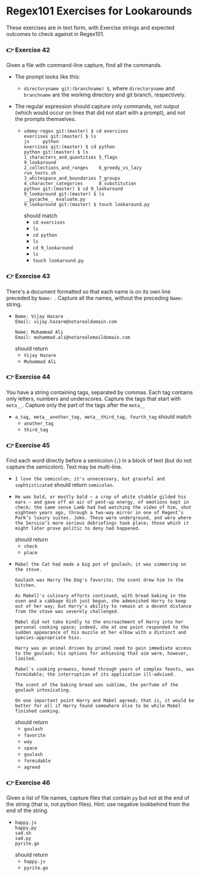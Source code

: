 # Regex101 Exercises for Lookarounds

These exercises are in text form, with Exercise strings and expected outcomes to check against in Regex101. 

###
### 👉 Exercise 42
Given a file with command-line capture, find all the commands. 
- The prompt looks like this:
  - `directoryname git:(branchname) $`, where `directoryname` and `branchname` are the working directory and git branch, respectively.
- The regular expression should capture only commands, not output (which would occur on lines that did not start with a prompt), and not the prompts themselves.

  - ```
    udemy-regex git:(master) $ cd exercises
    exercises git:(master) $ ls
    js     python
    exercises git:(master) $ cd python
    python git:(master) $ ls
    1_characters_and_quantities 5_flags                     9_lookaround
    2_collections_and_ranges    6_greedy_vs_lazy            run_tests.sh
    3_whitespace_and_boundaries 7_groups
    4_character_categories      8_substitution
    python git:(master) $ cd 9_lookaround
    9_lookaround git:(master) $ ls
    __pycache__ evaluate.py
    9_lookaround git:(master) $ touch lookaround.py
    ```
    should match
      - `cd exercises`
      - `ls`
      - `cd python`
      - `ls`
      - `cd 9_lookaround`
      - `ls`
      - `touch lookaround.py` 


###
### 👉 Exercise 43
There's a document formatted so that each name is on its own line preceded by `Name: `. Capture all the names, without the preceding `Name: ` string.

  - ```
    Name: Vijay Hazare
    Email: vijay.hazare@notarealdomain.com

    Name: Muhammad Ali
    Email: muhammad.ali@notarealemaildomain.com
    ```
    should return 
      - `Vijay Hazare`
      - `Muhammad Ali`


###
### 👉 Exercise 44
You have a string containing tags, separated by commas. Each tag contains only letters, numbers and underscores. Capture the tags that start with `meta__`. Capture only the part of the tags after the `meta__`

  - `a_tag, meta__another_tag, meta__third_tag, fourth_tag` should match
    - `another_tag`
    - `third_tag`


###
### 👉 Exercise 45
Find each word directly before a semicolon (`;`) in a block of text (but do not capture the semicolon). Text may be multi-line.

- `I love the semicolon; it's unnecessary, but graceful and sophtisticated` should return `semicolon`.
- ```
  He was bald, or mostly bald – a crop of white stubble gilded his ears – and gave off an air of pent-up energy, of emotions kept in check; the same sense Lamb had had watching the video of him, shot eighteen years ago, through a two-way mirror in one of Regent’s Park’s luxury suites. Joke. These were underground, and were where the Service’s more serious debriefings took place; those which it might later prove politic to deny had happened.
  ```
  should return
  - `check`
  - `place`
- ```
  Mabel the Cat had made a big pot of goulash; it was simmering on the stove.
  
  Goulash was Harry the Dog's favorite; the scent drew him to the kitchen.
  
  As Mabel]'s culinary efforts continued, with bread baking in the oven and a cabbage dish just begun, she admonished Harry to keep out of her way; but Harry's ability to remain at a decent distance from the stove was severely challenged.
  
  Mabel did not take kindly to the encroachment of Harry into her personal cooking space; indeed, she at one point responded to the sudden appearance of his muzzle at her elbow with a distinct and species-appropriate hiss.
  
  Harry was an animal driven by primal need to gain immediate access to the goulash; his options for achieving that aim were, however, limited.
  
  Mabel's cooking prowess, honed through years of complex feasts, was formidable; the interruption of its application ill-advised.
  
  The scent of the baking bread was sublime, the perfume of the goulash intoxicating.
  
  On one important point Harry and Mabel agreed; that is, it would be better for all if Harry found somewhere else to be while Mabel finished cooking.
  ```
  should return 
    - `goulash`
    - `favorite`
    - `way`
    - `space`
    - `goulash`
    - `formidable`
    - `agreed`

###
### 👉 Exercise 46
Given a list of file names, capture files that contain `py` but not at the end of the string (that is, not python files). Hint: use negative lookbehind from the end of the string.

  - ```
    happy.js
    happy.py
    sad.sh
    sad.py
    pyrite.go
    ```
    should return 
    - `happy.js`
    - `pyrite.go`